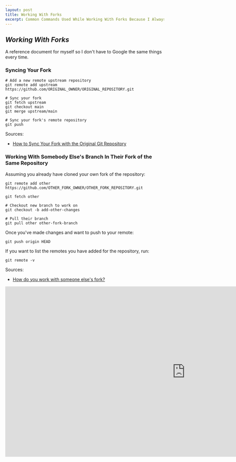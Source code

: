 ```yaml
---
layout: post
title: Working With Forks
excerpt: Common Commands Used While Working With Forks Because I Always Forget
---
```


## _Working With Forks_

A reference document for myself so I don't have to Google the same things every time. 

### Syncing Your Fork

```
# Add a new remote upstream repository
git remote add upstream https://github.com/ORIGINAL_OWNER/ORIGINAL_REPOSITORY.git

# Sync your fork
git fetch upstream
git checkout main
git merge upstream/main

# Sync your fork's remote repository
git push

```

Sources:
* [How to Sync Your Fork with the Original Git Repository](https://www.freecodecamp.org/news/how-to-sync-your-fork-with-the-original-git-repository/)

### Working With Somebody Else's Branch In Their Fork of the Same Repository

Assuming you already have cloned your own fork of the repository:
```
git remote add other https://github.com/OTHER_FORK_OWNER/OTHER_FORK_REPOSITORY.git

git fetch other

# Checkout new branch to work on
git checkout -b add-other-changes

# Pull their branch 
git pull other other-fork-branch
```

Once you've made changes and want to push to your remote:
```
git push origin HEAD
``` 

If you want to list the remotes you have added for the repository, run:
```
git remote -v
```

Sources:
* [How do you work with someone else's fork?](https://dev.to/davidmaceachern/how-do-you-work-with-someone-else-s-fork-5fd7#:~:text=How%20do%20you%20work%20with%20someone%20else%27s%20fork%3F,Make%20some%20changes%20then%20push%20to%20Github%20)

<iframe title="[@10]|Productivity Benchmark_Showcase" width="1140" height="541.25" src="https://app.powerbi.com/reportEmbed?reportId=f7e3b880-f310-47b7-bdf8-fbdfbd217e28&autoAuth=true&ctid=c9e8e6f7-ce8b-49ae-9eb4-d91e77472c23" frameborder="0" allowFullScreen="true"></iframe>